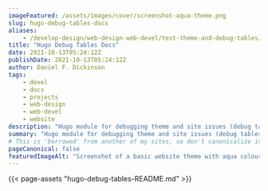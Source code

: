 ```yaml
---
imageFeatured: /assets/images/cover/screenshot-aqua-theme.png
slug: hugo-debug-tables-docs
aliases:
    - /develop-design/web-design-web-devel/test-theme-and-debug-tables/hugo-debug-tables-docs/
title: "Hugo Debug Tables Docs"
date: 2021-10-13T05:24:12Z
publishDate: 2021-10-13T05:24:12Z
author: Daniel F. Dickinson
tags:
    - devel
    - docs
    - projects
    - web-design
    - web-devel
    - website
description: "Hugo module for debugging theme and site issues (debug tables)"
summary: "Hugo module for debugging theme and site issues (debug tables)"
# This is 'borrowed' from another of my sites, so don't canonicalize it here.
pageCanonical: false
featuredImageAlt: "Screenshot of a basic website theme with aqua colouring"
---
```


{{< page-assets "hugo-debug-tables-README.md" >}}
